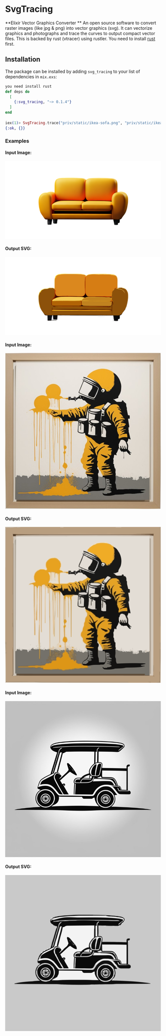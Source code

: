 # SvgTracing

**Elixir Vector Graphics Converter **
An open source software to convert raster images (like jpg & png) into vector graphics (svg). It can vectorize graphics and photographs and trace the curves to output compact vector files.
This is backed by rust (vtracer) using rustler. You need to install [rust](https://www.rust-lang.org/tools/install) first.

## Installation

The package can be installed by adding `svg_tracing` to your list of dependencies in `mix.exs`:

```elixir
you need install rust 
def deps do
  [
    {:svg_tracing, "~> 0.1.4"}
  ]
end

iex(1)> SvgTracing.trace("priv/static/ikea-sofa.png", "priv/static/ikea-sofa.svg")
{:ok, {}}
```

### Examples

#### Input Image:
![input_image](/priv/static/example1.png)

#### Output SVG:
![input_image](/priv/static/example1.svg)


#### Input Image:
![input_image](/priv/static/example2.jpg)

#### Output SVG:
![input_image](/priv/static/example2.svg)


#### Input Image:
![input_image](/priv/static/example3.jpg)

#### Output SVG:
![input_image](/priv/static/example3.svg)
